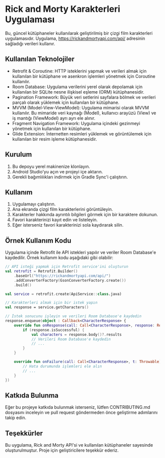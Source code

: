 # Rick and Morty Karakterleri Uygulaması

Bu, güncel kütüphaneler kullanılarak geliştirilmiş bir çizgi film karakterleri uygulamasıdır. Uygulama, https://rickandmortyapi.com/api/ adresinin sağladığı verileri kullanır.

## Kullanılan Teknolojiler

- Retrofit & Coroutine: HTTP isteklerini yapmak ve verileri almak için kullanılan bir kütüphane ve asenkron işlemleri yönetmek için Coroutine kullanılır.
- Room Database: Uygulama verilerini yerel olarak depolamak için kullanılan bir SQLite nesne ilişkisel eşleme (ORM) kütüphanesidir.
- Pagination Framework: Büyük veri setlerini sayfalara bölmek ve verileri parçalı olarak yüklemek için kullanılan bir kütüphane.
- MVVM (Model-View-ViewModel): Uygulama mimarisi olarak MVVM kullanılır. Bu mimaride veri kaynağı (Model), kullanıcı arayüzü (View) ve iş mantığı (ViewModel) ayrı ayrı ele alınır.
- Fragment Navigation Framework: Uygulama içindeki gezinmeyi yönetmek için kullanılan bir kütüphane.
- Glide Extension: İnternetten resimleri yüklemek ve görüntülemek için kullanılan bir resim işleme kütüphanesidir.

## Kurulum

1. Bu depoyu yerel makinenize klonlayın.
2. Android Studio'yu açın ve projeyi içe aktarın.
3. Gerekli bağımlılıkları indirmek için Gradle Sync'i çalıştırın.

## Kullanım

1. Uygulamayı çalıştırın.
2. Ana ekranda çizgi film karakterlerini görüntüleyin.
3. Karakterler hakkında ayrıntılı bilgileri görmek için bir karaktere dokunun.
4. Favori karakterinizi kayıt edin ve listeleyin.
5. Eğer isterseniz favori karakterinizi sola kaydırarak silin.

## Örnek Kullanım Kodu

Uygulama içinde Retrofit ile API istekleri yapılır ve veriler Room Database'e kaydedilir. Örnek kullanım kodu aşağıdaki gibi olabilir:

```kotlin
// API isteği yapmak için Retrofit service'ini oluşturun
val retrofit = Retrofit.Builder()
    .baseUrl("https://rickandmortyapi.com/api/")
    .addConverterFactory(GsonConverterFactory.create())
    .build()

val service = retrofit.create(ApiService::class.java)

// Karakterleri almak için bir istek yapın
val response = service.getCharacters()

// İstek sonucunu işleyin ve verileri Room Database'e kaydedin
response.enqueue(object : Callback<CharacterResponse> {
    override fun onResponse(call: Call<CharacterResponse>, response: Response<CharacterResponse>) {
        if (response.isSuccessful) {
            val characters = response.body()?.results
            // Verileri Room Database'e kaydedin
            // ...
        }
    }

    override fun onFailure(call: Call<CharacterResponse>, t: Throwable) {
        // Hata durumunda işlemleri ele alın
        // ...
    }
})
```
## Katkıda Bulunma
Eğer bu projeye katkıda bulunmak isterseniz, lütfen CONTRIBUTING.md dosyasını inceleyin ve pull request göndermeden önce geliştirme adımlarını takip edin.

## Teşekkürler
Bu uygulama, Rick and Morty API'si ve kullanılan kütüphaneler sayesinde oluşturulmuştur. Proje için geliştiricilere teşekkür ederiz.
